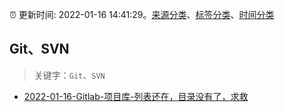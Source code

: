 :alarm_clock: 更新时间: 2022-01-16 14:41:29。[来源分类](../README.md)、[标签分类](../TAGS.md)、[时间分类](../TIMELINE.md)

## Git、SVN


> 关键字：`Git`、`SVN`



- [2022-01-16-Gitlab-项目库-列表还在，目录没有了，求救](https://www.v2ex.com/t/828594) 